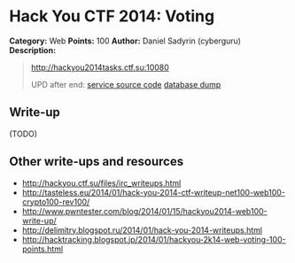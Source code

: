 # Hack You CTF 2014: Voting

**Category:** Web
**Points:** 100
**Author:** Daniel Sadyrin (cyberguru)
**Description:**

> http://hackyou2014tasks.ctf.su:10080
>
> UPD after end: [service source code](web100.tar.gz)
> [database dump](web100_sql.txt)

## Write-up

(TODO)

## Other write-ups and resources

* <http://hackyou.ctf.su/files/irc_writeups.html>
* <http://tasteless.eu/2014/01/hack-you-2014-ctf-writeup-net100-web100-crypto100-rev100/>
* <http://www.pwntester.com/blog/2014/01/15/hackyou2014-web100-write-up/>
* <http://delimitry.blogspot.ru/2014/01/hack-you-2014-writeups.html>
* <http://hacktracking.blogspot.jp/2014/01/hackyou-2k14-web-voting-100-points.html>

